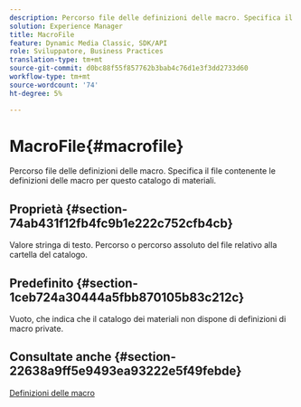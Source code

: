```yaml
---
description: Percorso file delle definizioni delle macro. Specifica il file contenente le definizioni delle macro per questo catalogo di materiali.
solution: Experience Manager
title: MacroFile
feature: Dynamic Media Classic, SDK/API
role: Sviluppatore, Business Practices
translation-type: tm+mt
source-git-commit: d0bc88f55f857762b3bab4c76d1e3f3dd2733d60
workflow-type: tm+mt
source-wordcount: '74'
ht-degree: 5%

---
```



# MacroFile{#macrofile}

Percorso file delle definizioni delle macro. Specifica il file contenente le definizioni delle macro per questo catalogo di materiali.

## Proprietà {#section-74ab431f12fb4fc9b1e222c752cfb4cb}

Valore stringa di testo. Percorso o percorso assoluto del file relativo alla cartella del catalogo.

## Predefinito {#section-1ceb724a30444a5fbb870105b83c212c}

Vuoto, che indica che il catalogo dei materiali non dispone di definizioni di macro private.

## Consultate anche {#section-22638a9ff5e9493ea93222e5f49febde}

[Definizioni delle macro](../../../../../ir-api/material-cat/image-rendering-api-ref/c-ir-material-catalog/c-ir-macro-definition-reference/c-ir-macro-definition-reference.md#concept-477b77fa187147bfa55fa67134d4a453)
